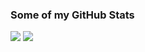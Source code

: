 ### Some of my GitHub Stats
<p>
    <img src="https://github-readme-stats.vercel.app/api?username=SRahmanistic&show_icons=true&theme=dark&line_height=40">
    <img src="https://github-readme-stats.vercel.app/api/top-langs/?username=SRahmanistic&theme=dark&line_height=40">
</p>

